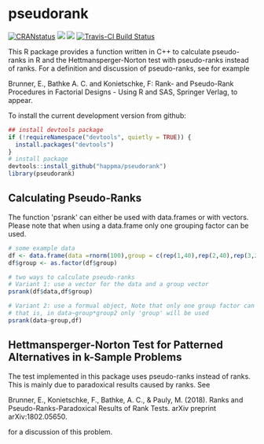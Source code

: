 # pseudorank

[![CRANstatus](https://www.r-pkg.org/badges/version/pseudorank)](https://cran.r-project.org/package=pseudorank)
<a href="https://www.rpackages.io/package/pseudorank"><img src="https://www.rpackages.io/badge/pseudorank.svg" /></a>
[![](https://cranlogs.r-pkg.org/badges/pseudorank)](https://cran.r-project.org/package=pseudorank)
[![Travis-CI Build Status](https://travis-ci.org/happma/pseudorank.svg?branch=master)](https://travis-ci.org/happma/pseudorank)

This R package provides a function written in C++ to calculate pseudo-ranks in R and the Hettmansperger-Norton test with pseudo-ranks instead of ranks.
For a definition and discussion of pseudo-ranks, see for example 

Brunner, E., Bathke A. C. and Konietschke, F: Rank- and Pseudo-Rank Procedures in Factorial Designs - Using R and SAS, Springer Verlag, to appear.

To install the current development version from github:

``` r
## install devtools package
if (!requireNamespace("devtools", quietly = TRUE)) {
  install.packages("devtools")
}
# install package
devtools::install_github("happma/pseudorank")
library(pseudorank)
```

## Calculating Pseudo-Ranks

The function 'psrank' can either be used with data.frames or with vectors. Please note that when using a data.frame only one grouping factor can be used.

``` r
# some example data
df <- data.frame(data =rnorm(100),group = c(rep(1,40),rep(2,40),rep(3,20)))
df$group <- as.factor(df$group)

# two ways to calculate pseudo-ranks
# Variant 1: use a vector for the data and a group vector
psrank(df$data,df$group)

# Variant 2: use a formual object, Note that only one group factor can be used
# that is, in data~group*group2 only 'group' will be used
psrank(data~group,df)
```

## Hettmansperger-Norton Test for Patterned Alternatives in k-Sample Problems

The test implemented in this package uses pseudo-ranks instead of ranks. This is mainly due to paradoxical results caused by ranks. See 

Brunner, E., Konietschke, F., Bathke, A. C., & Pauly, M. (2018). Ranks and Pseudo-Ranks-Paradoxical Results of Rank Tests. arXiv preprint arXiv:1802.05650.

for a discussion of this problem.
